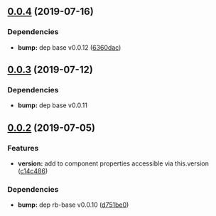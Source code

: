 ## [0.0.4](https://github.com/rapid-build-ui/rb-textcurve/compare/v0.0.3...v0.0.4) (2019-07-16)


### Dependencies

* **bump:** dep base v0.0.12 ([6360dac](https://github.com/rapid-build-ui/rb-textcurve/commit/6360dac))



## [0.0.3](https://github.com/rapid-build-ui/rb-textcurve/compare/v0.0.2...v0.0.3) (2019-07-12)


### Dependencies

* **bump:** dep base v0.0.11



## [0.0.2](https://github.com/rapid-build-ui/rb-textcurve/compare/v0.0.1...v0.0.2) (2019-07-05)


### Features

* **version:** add to component properties accessible via this.version ([c14c486](https://github.com/rapid-build-ui/rb-textcurve/commit/c14c486))


### Dependencies

* **bump:** dep rb-base v0.0.10 ([d751be0](https://github.com/rapid-build-ui/rb-textcurve/commit/d751be0))



